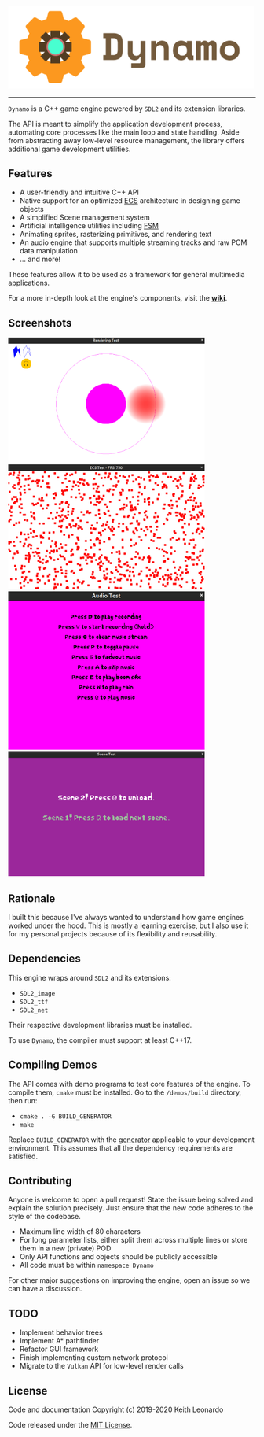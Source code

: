 <img src="./media/logo.png" alt="Dynamo Engine" width="500"/>

---

`Dynamo` is a C++ game engine powered by `SDL2` and its extension libraries. 

The API is meant to simplify the application development process, automating core processes like the main loop and state handling. Aside from abstracting away low-level resource management, the library offers additional game development utilities.

## Features

- A user-friendly and intuitive C++ API
- Native support for an optimized [ECS](https://en.wikipedia.org/wiki/Entity_component_system) architecture in designing game objects
- A simplified Scene management system
- Artificial intelligence utilities including [FSM](https://en.wikipedia.org/wiki/Finite-state_machine)
- Animating sprites, rasterizing primitives, and rendering text
- An audio engine that supports multiple streaming tracks and raw PCM data manipulation
- ... and more!

These features allow it to be used as a framework for general multimedia applications.

For a more in-depth look at the engine's components, visit the [__wiki__](https://github.com/SirBob01/Dynamo-Engine/wiki).

## Screenshots
<img src="./media/screenshots/rendering.png" alt="Rendering Test" width="400"/>
<img src="./media/screenshots/ecs.png" alt="ECS Test" width="400"/>
<img src="./media/screenshots/audio.png" alt="Audio Test" width="400"/>
<img src="./media/screenshots/scenes.png" alt="Scene Test" width="400"/>

## Rationale

I built this because I've always wanted to understand how game engines worked under the hood. This is mostly a learning exercise, but I also use it for my personal projects because of its flexibility and reusability.

## Dependencies

This engine wraps around `SDL2` and its extensions:
- `SDL2_image`
- `SDL2_ttf`
- `SDL2_net`

Their respective development libraries must be installed.

To use `Dynamo`, the compiler must support at least C++17.

## Compiling Demos

The API comes with demo programs to test core features of the engine. To compile them, `cmake` must be installed. Go to the `/demos/build` directory, then run: 
- `cmake . -G BUILD_GENERATOR`
- `make`

Replace `BUILD_GENERATOR` with the [generator](https://cmake.org/cmake/help/v3.2/manual/cmake-generators.7.html) applicable to your development environment. This assumes that all the dependency requirements are satisfied. 

## Contributing

Anyone is welcome to open a pull request! State the issue being solved and explain the solution precisely. Just ensure that the new code adheres to the style of the codebase. 
- Maximum line width of 80 characters
- For long parameter lists, either split them across multiple lines or store them in a new (private) POD
- Only API functions and objects should be publicly accessible
- All code must be within `namespace Dynamo`

For other major suggestions on improving the engine, open an issue so we can have a discussion.

## TODO

- Implement behavior trees
- Implement A* pathfinder
- Refactor GUI framework
- Finish implementing custom network protocol
- Migrate to the `Vulkan` API for low-level render calls

## License

Code and documentation Copyright (c) 2019-2020 Keith Leonardo

Code released under the [MIT License](https://choosealicense.com/licenses/mit/).